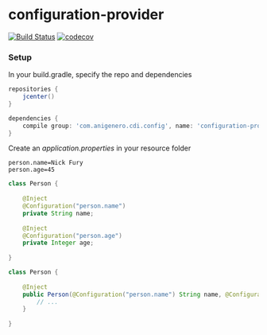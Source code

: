 # configuration-provider

[![Build Status](https://travis-ci.org/anigenero/configuration-provider.svg?branch=master)](https://travis-ci.org/anigenero/configuration-provider)
[![codecov](https://codecov.io/gh/anigenero/configuration-provider/branch/master/graph/badge.svg)](https://codecov.io/gh/anigenero/configuration-provider)

### Setup ###
In your build.gradle, specify the repo and dependencies
```groovy
repositories {
    jcenter()
}

dependencies {
    compile group: 'com.anigenero.cdi.config', name: 'configuration-producer', version: '1.0.+'
}
```

Create an _application.properties_ in your resource folder
```properties
person.name=Nick Fury
person.age=45
```

```java
class Person {
    
    @Inject
    @Configuration("person.name")
    private String name;
    
    @Inject
    @Configuration("person.age")
    private Integer age;
    
}
```

```java
class Person {
    
    @Inject
    public Person(@Configuration("person.name") String name, @Configuration("person.age") Integer age) {
        // ...
    }
    
}
```